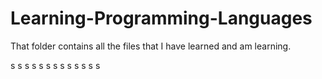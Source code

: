 # Learning-Programming-Languages
That folder contains all the files that I have learned and am learning.

s
s
s
s
s
s
s
s
s
s
s
s
s
